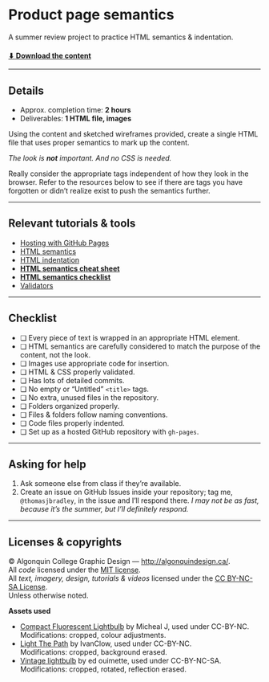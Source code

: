 # Product page semantics

A summer review project to practice HTML semantics & indentation.

#### [⬇ Download the content](https://github.com/acgd-summer-reviews/product-page-semantics/archive/master.zip)

---

## Details

- Approx. completion time: **2 hours**
- Deliverables: **1 HTML file, images**

Using the content and sketched wireframes provided, create a single HTML file that uses proper semantics to mark up the content.

*The look is **not** important. And no CSS is needed.*

Really consider the appropriate tags independent of how they look in the browser. Refer to the resources below to see if there are tags you have forgotten or didn’t realize exist to push the semantics further.

---

## Relevant tutorials & tools

- [Hosting with GitHub Pages](http://learn-the-web.algonquindesign.ca/topics/github-pages/)
- [HTML semantics](http://learn-the-web.algonquindesign.ca/topics/html-semantics/)
- [HTML indentation](http://learn-the-web.algonquindesign.ca/topics/html-indentation/)
- [**HTML semantics cheat sheet**](http://learn-the-web.algonquindesign.ca/topics/html-semantics-cheat-sheet/)
- [**HTML semantics checklist**](http://learn-the-web.algonquindesign.ca/topics/html-semantics-checklist/)
- [Validators](http://learn-the-web.algonquindesign.ca/topics/validators/)

---

## Checklist

- ❏ Every piece of text is wrapped in an appropriate HTML element.
- ❏ HTML semantics are carefully considered to match the purpose of the content, not the look.
- ❏ Images use appropriate code for insertion.
- ❏ HTML & CSS properly validated.
- ❏ Has lots of detailed commits.
- ❏ No empty or “Untitled” `<title>` tags.
- ❏ No extra, unused files in the repository.
- ❏ Folders organized properly.
- ❏ Files & folders follow naming conventions.
- ❏ Code files properly indented.
- ❏ Set up as a hosted GitHub repository with `gh-pages`.

---

## Asking for help

1. Ask someone else from class if they’re available.
2. Create an issue on GitHub Issues inside your repository; tag me, `@thomasjbradley`, in the issue and I’ll respond there. *I may not be as fast, because it’s the summer, but I’ll definitely respond.*

---

## Licenses & copyrights

© Algonquin College Graphic Design — <http://algonquindesign.ca/>.<br>
All *code* licensed under the [MIT license](https://github.com/acgd-summer-reviews/email-newsletters/blob/gh-pages/LICENSE).<br>
All *text, imagery, design, tutorials & videos* licensed under the [CC BY-NC-SA License](http://creativecommons.org/licenses/by-nc-sa/4.0/).<br>
Unless otherwise noted.

**Assets used**

- [Compact Fluorescent Lightbulb](https://www.flickr.com/photos/chealion/3293922425/) by Micheal J, used under CC-BY-NC.<br>Modifications: cropped, colour adjustments.
- [Light The Path](https://www.flickr.com/photos/ivanclow/4260762246//) by IvanClow, used under CC-BY-NC.<br>Modifications: cropped, background erased.
- [Vintage lightbulb](https://www.flickr.com/photos/ejoui15/11692892174/) by ed ouimette, used under CC-BY-NC-SA.<br>Modifications: cropped, rotated, reflection erased.
